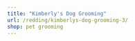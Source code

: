 ```yaml
---
title: "Kimberly's Dog Grooming"
url: /redding/kimberlys-dog-grooming-3/
shop: pet grooming
---
```

